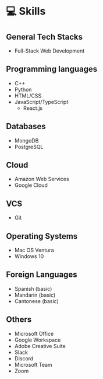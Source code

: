 # 💻 Skills

## General Tech Stacks
- Full-Stack Web Development

## Programming languages
- C++
- Python
- HTML/CSS
- JavaScript/TypeScript
  - React.js

## Databases
- MongoDB
- PostgreSQL

## Cloud
- Amazon Web Services
- Google Cloud

## VCS
- Git

## Operating Systems
- Mac OS Ventura
- Windows 10

## Foreign Languages
- Spanish (basic)
- Mandarin (basic)
- Cantonese (basic)

## Others
- Microsoft Office
- Google Workspace
- Adobe Creative Suite
- Slack
- Discord
- Microsoft Team
- Zoom

